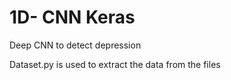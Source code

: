 # 1D- CNN Keras

Deep CNN to detect depression


Dataset.py is used to extract the data from the files
